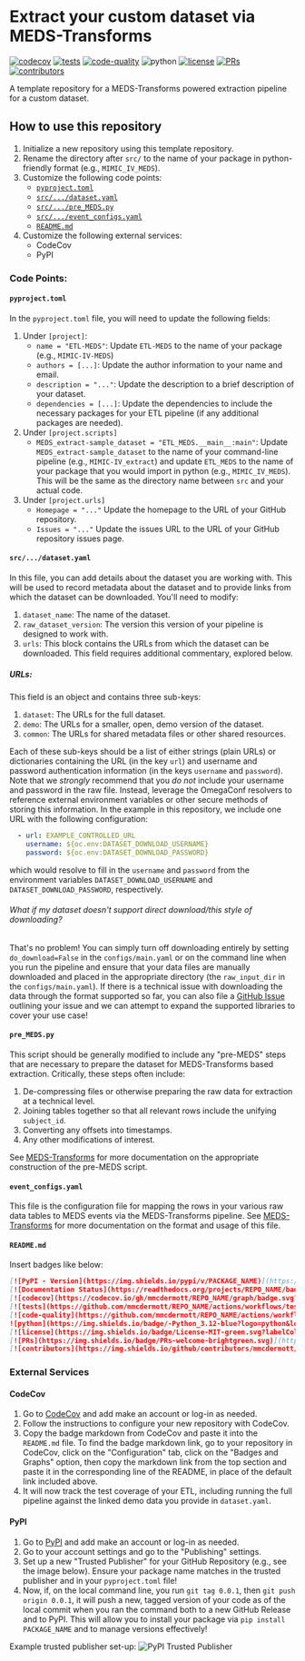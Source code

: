 # Extract your custom dataset via MEDS-Transforms

[![codecov](https://codecov.io/gh/mmcdermott/ETL_MEDS_Template/graph/badge.svg?token=RW6JXHNT0W)](https://codecov.io/gh/mmcdermott/ETL_MEDS_Template)
[![tests](https://github.com/mmcdermott/ETL_MEDS_Template/actions/workflows/tests.yaml/badge.svg)](https://github.com/mmcdermott/ETL_MEDS_Template/actions/workflows/tests.yml)
[![code-quality](https://github.com/mmcdermott/ETL_MEDS_Template/actions/workflows/code-quality-main.yaml/badge.svg)](https://github.com/mmcdermott/ETL_MEDS_Template/actions/workflows/code-quality-main.yaml)
![python](https://img.shields.io/badge/-Python_3.12-blue?logo=python&logoColor=white)
[![license](https://img.shields.io/badge/License-MIT-green.svg?labelColor=gray)](https://github.com/mmcdermott/ETL_MEDS_Template#license)
[![PRs](https://img.shields.io/badge/PRs-welcome-brightgreen.svg)](https://github.com/mmcdermott/ETL_MEDS_Template/pulls)
[![contributors](https://img.shields.io/github/contributors/mmcdermott/ETL_MEDS_Template.svg)](https://github.com/mmcdermott/ETL_MEDS_Template/graphs/contributors)

A template repository for a MEDS-Transforms powered extraction pipeline for a custom dataset.

## How to use this repository

1. Initialize a new repository using this template repository.
2. Rename the directory after `src/` to the name of your package in python-friendly format (e.g.,
    `MIMIC_IV_MEDS`).
3. Customize the following code points:
    - [`pyproject.toml`](#pyprojecttoml)
    - [`src/.../dataset.yaml`](#datasetyaml)
    - [`src/.../pre_MEDS.py`](#pre_medspy)
    - [`src/.../event_configs.yaml`](#event_configsyaml)
    - [`README.md`](#readmemd)
4. Customize the following external services:
    - CodeCov
    - PyPI

### Code Points:

#### `pyproject.toml`

In the `pyproject.toml` file, you will need to update the following fields:

1. Under `[project]`:
    - `name = "ETL-MEDS"`: Update `ETL-MEDS` to the name of your package (e.g., `MIMIC-IV-MEDS`)
    - `authors = [...]`: Update the author information to your name and email.
    - `description = "..."`: Update the description to a brief description of your dataset.
    - `dependencies = [...]`: Update the dependencies to include the necessary packages for your ETL pipeline
        (if any additional packages are needed).
2. Under `[project.scripts]`
    - `MEDS_extract-sample_dataset = "ETL_MEDS.__main__:main"`: Update `MEDS_extract-sample_dataset` to the
        name of your command-line pipeline (e.g., `MIMIC-IV_extract`) and update `ETL_MEDS` to the name of your
        package that you would import in python (e.g., `MIMIC_IV_MEDS`). This will be the same as the directory
        name between `src` and your actual code.
3. Under `[project.urls]`
    - `Homepage = "..."` Update the homepage to the URL of your GitHub repository.
    - `Issues = "..."` Update the issues URL to the URL of your GitHub repository issues page.

#### `src/.../dataset.yaml`

In this file, you can add details about the dataset you are working with. This will be used to record metadata
about the dataset and to provide links from which the dataset can be downloaded. You'll need to modify:

1. `dataset_name`: The name of the dataset.
2. `raw_dataset_version`: The version this version of your pipeline is designed to work with.
3. `urls`: This block contains the URLs from which the dataset can be downloaded. This field requires
    additional commentary, explored below.

##### URLs:

This field is an object and contains three sub-keys:

1. `dataset`: The URLs for the full dataset.
2. `demo`: The URLs for a smaller, open, demo version of the dataset.
3. `common`: The URLs for shared metadata files or other shared resources.

Each of these sub-keys should be a list of either strings (plain URLs) or dictionaries containing the URL (in
the key `url`) and username and password authentication information (in the keys `username` and `password`).
Note that we _strongly_ recommend that you _do not_ include your username and password in the raw file.
Instead, leverage the OmegaConf resolvers to reference external environment variables or other secure methods
of storing this information. In the example in this repository, we include one URL with the following
configuration:

```yaml
  - url: EXAMPLE_CONTROLLED_URL
    username: ${oc.env:DATASET_DOWNLOAD_USERNAME}
    password: ${oc.env:DATASET_DOWNLOAD_PASSWORD}
```

which would resolve to fill in the `username` and `password` from the environment variables
`DATASET_DOWNLOAD_USERNAME` and `DATASET_DOWNLOAD_PASSWORD`, respectively.

###### What if my dataset doesn't support direct download/this style of downloading?

That's no problem! You can simply turn off downloading entirely by setting `do_download=False` in the
`configs/main.yaml` or on the command line when you run the pipeline and ensure that your data files are
manually downloaded and placed in the appropriate directory (the `raw_input_dir` in the `configs/main.yaml`).
If there is a technical issue with downloading the data through the format supported so far, you can also file
a [GitHub Issue](https://github.com/mmcdermott/ETL_MEDS_Template/issues) outlining your issue and we can
attempt to expand the supported libraries to cover your use case!

#### `pre_MEDS.py`

This script should be generally modified to include any "pre-MEDS" steps that are necessary to prepare the
dataset for MEDS-Transforms based extraction. Critically, these steps often include:

1. De-compressing files or otherwise preparing the raw data for extraction at a technical level.
2. Joining tables together so that all relevant rows include the unifying `subject_id`.
3. Converting any offsets into timestamps.
4. Any other modifications of interest.

See [MEDS-Transforms](TODO) for more documentation on the appropriate construction of the pre-MEDS script.

#### `event_configs.yaml`

This file is the configuration file for mapping the rows in your various raw data tables to MEDS events via
the MEDS-Transforms pipeline. See [MEDS-Transforms](TODO) for more documentation on the format and usage of
this file.

#### `README.md`

Insert badges like below:

```markdown
[![PyPI - Version](https://img.shields.io/pypi/v/PACKAGE_NAME)](https://pypi.org/project/PACKAGE_NAME/)
[![Documentation Status](https://readthedocs.org/projects/REPO_NAME/badge/?version=latest)](https://REPO_NAME.readthedocs.io/en/stable/?badge=stable)
[![codecov](https://codecov.io/gh/mmcdermott/REPO_NAME/graph/badge.svg?token=REPO_TOKEN)](https://codecov.io/gh/mmcdermott/REPO_NAME)
[![tests](https://github.com/mmcdermott/REPO_NAME/actions/workflows/tests.yaml/badge.svg)](https://github.com/mmcdermott/REPO_NAME/actions/workflows/tests.yml)
[![code-quality](https://github.com/mmcdermott/REPO_NAME/actions/workflows/code-quality-main.yaml/badge.svg)](https://github.com/mmcdermott/REPO_NAME/actions/workflows/code-quality-main.yaml)
![python](https://img.shields.io/badge/-Python_3.12-blue?logo=python&logoColor=white)
[![license](https://img.shields.io/badge/License-MIT-green.svg?labelColor=gray)](https://github.com/mmcdermott/REPO_NAME#license)
[![PRs](https://img.shields.io/badge/PRs-welcome-brightgreen.svg)](https://github.com/mmcdermott/REPO_NAME/pulls)
[![contributors](https://img.shields.io/github/contributors/mmcdermott/REPO_NAME.svg)](https://github.com/mmcdermott/REPO_NAME/graphs/contributors)
```

### External Services

#### CodeCov

1. Go to [CodeCov](https://codecov.io/) and add make an account or log-in as needed.
2. Follow the instructions to configure your new repository with CodeCov.
3. Copy the badge markdown from CodeCov and paste it into the `README.md` file. To find the badge markdown
    link, go to your repository in CodeCov, click on the "Configuration" tab, click on the "Badges and
    Graphs" option, then copy the markdown link from the top section and paste it in the corresponding line
    of the README, in place of the default link included above.
4. It will now track the test coverage of your ETL, including running the full pipeline against the linked
    demo data you provide in `dataset.yaml`.

#### PyPI

1. Go to [PyPI](https://pypi.org/) and add make an account or log-in as needed.
2. Go to your account settings and go to the "Publishing" settings.
3. Set up a new "Trusted Publisher" for your GitHub Repository (e.g., see the image below). Ensure your
    package name matches in the trusted publisher and in your `pyproject.toml` file!
4. Now, if, on the local command line, you run `git tag 0.0.1`, then `git push origin 0.0.1`, it will push a
    new, tagged version of your code as of the local commit when you ran the command both to a new GitHub
    Release and to PyPI. This will allow you to install your package via `pip install PACKAGE_NAME` and to manage
    versions effectively!

Example trusted publisher set-up:
![PyPI Trusted Publisher](https://github.com/mmcdermott/ETL_MEDS_Template/blob/main/static/pypi_trusted_publisher_example.png?raw=true)
